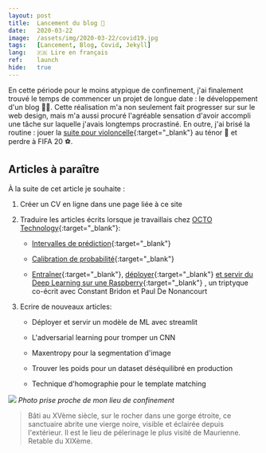 ```yaml
---
layout: post
title:  Lancement du blog 🚀
date:   2020-03-22
image:  /assets/img/2020-03-22/covid19.jpg
tags:   [Lancement, Blog, Covid, Jekyll]
lang:   🇫🇷 Lire en français
ref:    launch
hide:   true
---
```


En cette période pour le moins atypique de confinement, j'ai finalement trouvé le temps de commencer un projet 
de longue date : le développement d'un blog 👨‍💻. Cette réalisation m'a non seulement fait progresser sur sur le 
web design, mais m'a aussi procuré l'agréable sensation d'avoir accompli une tâche sur laquelle j'avais longtemps 
procrastiné. En outre, j'ai brisé la routine : jouer la [suite pour violoncelle](
https://www.youtube.com/watch?v=mGQLXRTl3Z0){:target="_blank"} au ténor 🎷 et perdre à FIFA 20 ⚽.


## Articles à paraître

À la suite de cet article je souhaite :

1. Créer un CV en ligne dans une page liée à ce site

2. Traduire les articles écrits lorsque je travaillais chez [OCTO Technology](https://www.octo.com/){:target="_blank"}:

      - [Intervalles de prédiction](https://blog.octo.com/les-intervalles-de-prediction/){:target="_blank"}

      - [Calibration de probabilité](https://blog.octo.com/calibration-de-probabilite/){:target="_blank"}

      - [Entraîner](https://blog.octo.com/ia-embarquee-deployer-du-deep-learning-sur-un-raspberry/){:target="_blank"}, 
      [déployer](https://blog.octo.com/lia-embarquee-entrainer-deployer-et-utiliser-du-deep-learning-sur-un-raspberry-partie-2/){:target="_blank"} 
      [et servir du Deep Learning sur une Raspberry](https://blog.octo.com/lia-embarquee-entrainer-deployer-et-utiliser-du-deep-learning-sur-un-raspberry-partie-3/){:target="_blank"}
      , un triptyque co-écrit avec Constant Bridon et Paul De Nonancourt

3. Ecrire de nouveaux articles:

      - Déployer et servir un modèle de ML avec streamlit

      - L'adversarial learning pour tromper un CNN

      - Maxentropy pour la segmentation d'image

      - Trouver les poids pour un dataset déséquilibré en production

      - Technique d'homographie pour le template matching


![]({{site.baseurl}}/assets/img/2020-03-22/confinement.jpg)
*Photo prise proche de mon lieu de confinement*

> Bâti au XVème siècle, sur le rocher dans une gorge étroite, ce sanctuaire abrite une vierge noire, visible 
>et éclairée depuis l'extérieur. Il est le lieu de pélerinage le plus visité de Maurienne. Retable du XIXème.
